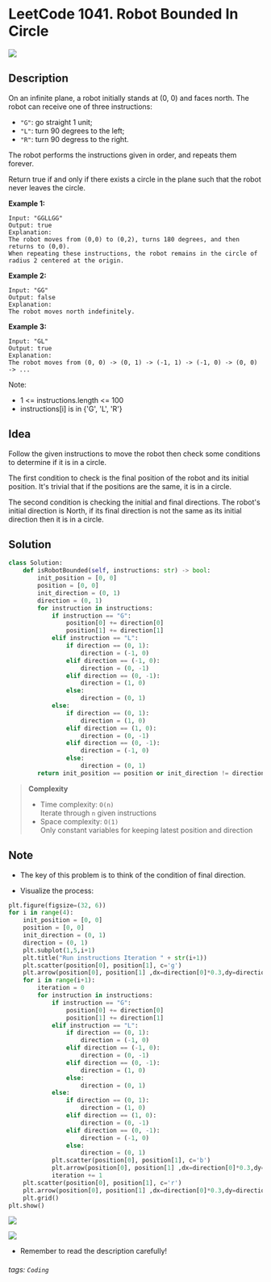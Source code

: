 # LeetCode 1041. Robot Bounded In Circle

![](https://dkmonster.github.io/assets/images/leetcode/LeetCode_Sharing.png)

## Description

On an infinite plane, a robot initially stands at (0, 0) and faces north.  The robot can receive one of three instructions:

- ``"G"``: go straight 1 unit;
- ``"L"``: turn 90 degrees to the left;
- ``"R"``: turn 90 degress to the right.

The robot performs the instructions given in order, and repeats them forever.

Return true if and only if there exists a circle in the plane such that the robot never leaves the circle.

**Example 1:**
```
Input: "GGLLGG"
Output: true
Explanation: 
The robot moves from (0,0) to (0,2), turns 180 degrees, and then returns to (0,0).
When repeating these instructions, the robot remains in the circle of radius 2 centered at the origin.
```

**Example 2:**
```
Input: "GG"
Output: false
Explanation: 
The robot moves north indefinitely.
```

**Example 3:**
```
Input: "GL"
Output: true
Explanation: 
The robot moves from (0, 0) -> (0, 1) -> (-1, 1) -> (-1, 0) -> (0, 0) -> ...
```
Note:

- 1 <= instructions.length <= 100
- instructions[i] is in {'G', 'L', 'R'}

## Idea

Follow the given instructions to move the robot then check some conditions to determine if it is in a circle.

The first condition to check is the final position of the robot and its initial position. It's trivial that if the positions are the same, it is in a circle.

The second condition is checking the initial and final directions. The robot's initial direction is North, if its final direction is not the same as its initial direction then it is in a circle.

## Solution

```python
class Solution:
    def isRobotBounded(self, instructions: str) -> bool:
        init_position = [0, 0]
        position = [0, 0]
        init_direction = (0, 1)
        direction = (0, 1)
        for instruction in instructions:
            if instruction == "G":
                position[0] += direction[0]
                position[1] += direction[1]
            elif instruction == "L":
                if direction == (0, 1):
                    direction = (-1, 0)
                elif direction == (-1, 0):
                    direction = (0, -1)
                elif direction == (0, -1):
                    direction = (1, 0)
                else:
                    direction = (0, 1)
            else:
                if direction == (0, 1):
                    direction = (1, 0)
                elif direction == (1, 0):
                    direction = (0, -1)
                elif direction == (0, -1):
                    direction = (-1, 0)
                else:
                    direction = (0, 1)
        return init_position == position or init_direction != direction
```

> **Complexity**
> - Time complexity: `O(n)`        
>   Iterate through `n` given instructions
> - Space complexity: `O(1)`    
>   Only constant variables for keeping latest position and direction

## Note

- The key of this problem is to think of the condition of final direction.

- Visualize the process:

```python
plt.figure(figsize=(32, 6))
for i in range(4):
    init_position = [0, 0]
    position = [0, 0]
    init_direction = (0, 1)
    direction = (0, 1)
    plt.subplot(1,5,i+1)
    plt.title("Run instructions Iteration " + str(i+1))
    plt.scatter(position[0], position[1], c='g')
    plt.arrow(position[0], position[1] ,dx=direction[0]*0.3,dy=direction[1]*0.3, head_width=0.5, head_length=0.3, fc='g', ec='g')
    for i in range(i+1):
        iteration = 0
        for instruction in instructions:
            if instruction == "G":
                position[0] += direction[0]
                position[1] += direction[1]
            elif instruction == "L":
                if direction == (0, 1):
                    direction = (-1, 0)
                elif direction == (-1, 0):
                    direction = (0, -1)
                elif direction == (0, -1):
                    direction = (1, 0)
                else:
                    direction = (0, 1)
            else:
                if direction == (0, 1):
                    direction = (1, 0)
                elif direction == (1, 0):
                    direction = (0, -1)
                elif direction == (0, -1):
                    direction = (-1, 0)
                else:
                    direction = (0, 1)
            plt.scatter(position[0], position[1], c='b')
            plt.arrow(position[0], position[1] ,dx=direction[0]*0.3,dy=direction[1]*0.3, head_width=0.5, head_length=0.3, fc='b', ec='b')
            iteration += 1
    plt.scatter(position[0], position[1], c='r')
    plt.arrow(position[0], position[1] ,dx=direction[0]*0.3,dy=direction[1]*0.3, head_width=0.5, head_length=0.3, fc='r', ec='r')
    plt.grid()
plt.show()
```

![](https://i.imgur.com/tlGlvrC.png)

![](https://i.imgur.com/0Un2vT4.png)

- Remember to read the description carefully!

###### tags: `Coding`